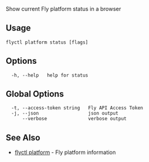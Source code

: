 Show current Fly platform status in a browser


## Usage
~~~
flyctl platform status [flags]
~~~

## Options

~~~
  -h, --help   help for status
~~~

## Global Options

~~~
  -t, --access-token string   Fly API Access Token
  -j, --json                  json output
      --verbose               verbose output
~~~

## See Also

* [flyctl platform](/docs/flyctl/platform/)	 - Fly platform information

